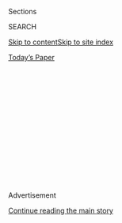 <div id="app">

<div>

<div>

<div>

<div class="NYTAppHideMasthead css-1q2w90k e1suatyy0">

<div class="section css-ui9rw0 e1suatyy2">

<div class="css-eph4ug er09x8g0">

<div class="css-6n7j50">

</div>

<span class="css-1dv1kvn">Sections</span>

<div class="css-10488qs">

<span class="css-1dv1kvn">SEARCH</span>

</div>

[Skip to content](#site-content)[Skip to site index](#site-index)

</div>

<div class="css-10698na e1huz5gh0">

</div>

</div>

<div id="masthead-bar-one" class="section hasLinks css-15hmgas e1csuq9d3">

<div class="css-uqyvli e1csuq9d0">

</div>

<div class="css-1uqjmks e1csuq9d1">

</div>

<div class="css-9e9ivx">

[](https://myaccount.nytimes.com/auth/login?response_type=cookie&client_id=vi)

</div>

<div class="css-1bvtpon e1csuq9d2">

[Today’s Paper](https://www.nytimes.com/section/todayspaper)

</div>

</div>

</div>

</div>

<div data-aria-hidden="false">

<div id="site-content" role="main">

<div>

<div class="css-1aor85t" style="opacity:0.000000001;z-index:-1;visibility:hidden">

<div class="css-1hqnpie">

<div class="css-epjblv">

<span class="css-17xtcya">[Opinion](/section/opinion)</span><span class="css-x15j1o">|</span><span class="css-fwqvlz">What
Was the Vietnam War About?</span>

</div>

<div class="css-k008qs">

<div class="css-1iwv8en">

<span class="css-18z7m18"></span>

<div>

</div>

</div>

<span class="css-1n6z4y">https://nyti.ms/2pCkPFt</span>

<div class="css-1705lsu">

<div class="css-4xjgmj">

<div class="css-4skfbu" role="toolbar" data-aria-label="Social Media Share buttons, Save button, and Comments Panel with current comment count" data-testid="share-tools">

  - 
  - 
  - 
  - 
    
    <div class="css-6n7j50">
    
    </div>

  - 
  - 

</div>

</div>

</div>

</div>

</div>

</div>

<div id="NYT_TOP_BANNER_REGION" class="css-13pd83m">

</div>

<div id="top-wrapper" class="css-1sy8kpn">

<div id="top-slug" class="css-l9onyx">

Advertisement

</div>

[Continue reading the main story](#after-top)

<div class="ad top-wrapper" style="text-align:center;height:100%;display:block;min-height:250px">

<div id="top" class="place-ad" data-position="top" data-size-key="top">

</div>

</div>

<div id="after-top">

</div>

</div>

<div id="sponsor-wrapper" class="css-1hyfx7x">

<div id="sponsor-slug" class="css-19vbshk">

Supported by

</div>

[Continue reading the main story](#after-sponsor)

<div id="sponsor" class="ad sponsor-wrapper" style="text-align:center;height:100%;display:block">

</div>

<div id="after-sponsor">

</div>

</div>

<div class="css-v5btjw etb61u70">

<div class="css-v05ibm etb61u71">

[Opinion](/section/opinion)

</div>

</div>

[Vietnam '67](/column/vietnam-67 "Vietnam '67")

<div class="css-1vkm6nb ehdk2mb0">

# What Was the Vietnam War About?

</div>

<div class="css-xt80pu e12qa4dv0">

<div class="css-18e8msd">

<div class="css-vp77d3 epjyd6m0">

<div class="css-1baulvz">

By <span class="css-1baulvz last-byline" itemprop="name">Christian G.
Appy</span>

</div>

</div>

  - March 26, 2018

  - 
    
    <div class="css-4xjgmj">
    
    <div class="css-d8bdto" role="toolbar" data-aria-label="Social Media Share buttons, Save button, and Comments Panel with current comment count" data-testid="share-tools">
    
      - 
      - 
      - 
      - 
        
        <div class="css-6n7j50">
        
        </div>
    
      - 
      - 
    
    </div>
    
    </div>

</div>

</div>

<div class="css-79elbk" data-testid="photoviewer-wrapper">

<div class="css-z3e15g" data-testid="photoviewer-wrapper-hidden">

</div>

<div class="css-1a48zt4 ehw59r15" data-testid="photoviewer-children">

![<span class="css-16f3y1r e13ogyst0" data-aria-hidden="true">A group of
South Vietnamese army soldiers and an American soldier with two captured
Vietcong suspects, in Plaines des Joncs, South
Vietnam.</span><span class="css-cnj6d5 e1z0qqy90" itemprop="copyrightHolder"><span class="css-1ly73wi e1tej78p0">Credit...</span><span><span>Tim
Page/Corbis, via Getty
Images</span></span></span>](https://static01.nyt.com/images/2018/03/26/opinion/26Vietnam-Appy/26Vietnam-Appy-articleLarge.jpg?quality=75&auto=webp&disable=upscale)

</div>

</div>

<div class="section meteredContent css-1r7ky0e" name="articleBody" itemprop="articleBody">

<div class="css-1fanzo5 StoryBodyCompanionColumn">

<div class="css-53u6y8">

Was America’s war in Vietnam a noble struggle against Communist
aggression, a tragic intervention in a civil conflict, or an imperialist
counterrevolution to crush a movement of national liberation? Those
competing interpretations ignited fiery debates in the 1960s and remain
unresolved today. How we name and define this most controversial of
American wars is not a narrow scholarly exercise, but profoundly shapes
public memory of its meaning and ongoing significance to American
national identity and foreign policy.

During the war years, America’s leaders insisted that military force was
necessary to defend a sovereign nation — South Vietnam — from external
Communist aggression. As President Lyndon B. Johnson put it in 1965,
“The first reality is that North Vietnam has attacked the independent
nation of South Vietnam. Its object is total conquest.”

Even more disturbing, Johnson quickly added (following a script written
by his predecessors Harry Truman, Dwight Eisenhower and John F.
Kennedy), the Communists in Vietnam were supported and guided by the
Soviet Union and China. Therefore, the war in South Vietnam was not an
isolated, local conflict, irrelevant to American national security, but
rather one that was inseparable from the nation’s highest priority — the
Cold War struggle to contain Communism around the globe. Further raising
the stakes, policymakers warned that if South Vietnam fell to Communism,
neighboring countries would inevitably fall in turn, one after another,
like a row of dominoes.

Three decades later, Robert McNamara, a key architect of the Vietnam War
who served as defense secretary for both Presidents Kennedy and Johnson,
renounced those wartime claims — the very ones he and others had invoked
to justify the war. In two books, “In Retrospect” (1995) and “Argument
Without End” (2000), McNamara conceded that the United States had been
“terribly wrong” to intervene in Vietnam. He attributed the failure to
a lack of knowledge and judgment. If only he had understood the fervor
of Vietnamese nationalism, he wrote, if only he had known that Hanoi was
not the pawn of Beijing or Moscow, if only he had realized that the
domino theory was wrong, he might have persuaded his presidential bosses
to withdraw from Vietnam. Millions of lives would have been saved. If
only.

</div>

</div>

<div class="css-1fanzo5 StoryBodyCompanionColumn">

<div class="css-53u6y8">

In fact, however, in the 1960s, when McNamara advocated massive military
escalation in Vietnam, he simply rejected or ignored any evidence that
contradicted Cold War orthodoxy. It’s not as if contrary views were
unavailable. In the work of the scholar-journalist Bernard Fall, the
pages of I. F. Stone’s Weekly, speeches at university teach-ins and
antiwar rallies and countless other venues, critics pointed out that
after World War II the United States made a clear choice to support the
French effort to re-establish its colonial rule in Indochina, and
eventually assumed the bulk of France’s cost for the first Indochina
War. It should have been no surprise, therefore, that Vietnamese
revolutionaries perceived the United States as a neocolonial power when
it committed its own military forces in the next war.

Moreover, critics argued, the primary roots of opposition to the
American-backed government in Saigon were indigenous and deep rooted,
not just in North Vietnam, but throughout the South.

Indeed, from the late 1950s through the mid-1960s the bulk of
Communist-led fighting was carried out by southern guerrillas of the
National Liberation Front, known to its enemies as the Vietcong. Only
after the war was well underway did large units from North Vietnam
arrive on the southern front. Antiwar opponents also challenged the
claim that South Vietnam was an “independent nation” established by the
Geneva Accords of 1954. Those agreements called for a *temporary*
partition of Vietnam to be shortly followed by a nationwide election to
choose a single leader for a unified Vietnam. When it became clear to
both Saigon and Washington that the Communist leader Ho Chi Minh would
be the overwhelming victor, the South Vietnamese government of Ngo Dinh
Diem, with American support, decided to cancel the election.

Thus began a two-decade failed effort to build a permanent country
called “South Vietnam.” The government in Saigon was never a malleable
puppet of the United States, but it was nonetheless wholly dependent on
American military and economic support to survive against its enemies,
including many non-Communist parties and factions in the South.

Armed with these criticisms, many opponents of American policy in the
1960s described Vietnam as a civil war — not like the relatively
clear-cut North-South division of the American Civil War, but a
nationwide struggle of Communist-led forces of the South and North
against the American-backed government in the South. By 1966, this
analysis was even embraced by some mainstream politicians, including
Senator William Fulbright, chairman of the Senate Foreign Relations
Committee, and Senator Eugene McCarthy, who ran as an antiwar
presidential candidate in 1968. Both men called attention to the “South
Vietnamese civil war” to emphasize the strength of the southern
insurgency and the failure of the Saigon government to gain the broad
support of its own people.

</div>

</div>

<div class="css-1fanzo5 StoryBodyCompanionColumn">

<div class="css-53u6y8">

By 1972, the idea that Vietnam posed a threat to Cold War America was so
discredited, it sometimes sounded as if America’s only remaining war aim
was to get back its P.O.W.s (President Richard Nixon bizarrely claimed
that Hanoi was using them as “negotiating pawns”). Even more
mind-boggling were Nixon’s historic 1972 trips to Beijing and Moscow.
Many Americans wondered how Nixon could offer toasts of peace to Mao
Zedong and Leonid Brezhnev while still waging war in Vietnam. As the
journalist Jonathan Schell put it, “If these great powers were not,
after all, the true foe,” then the war in Vietnam “really was a civil
war in a small country, as its opponents had always said, and the United
States had no business taking part in it.”

But alongside the “civil war” interpretation, a more radical critique
developed — the view that America’s enemy in Vietnam was engaged in a
long-term war for national liberation and independence, first from the
French and then the United States. According to this position, the war
was best understood not as a Cold War struggle between East and West, or
a Vietnamese civil war, but as an anticolonial struggle, similar to
dozens of others that erupted throughout the Third World in the wake of
World War II. When the French were defeated by Vietnamese
revolutionaries (despite enormous American support), the United States
stepped in directly to wage a counterrevolutionary war against an enemy
determined to achieve full and final independence from foreign control.

This interpretation was shared by many on the antiwar left, including
Daniel Ellsberg, the once-hawkish defense analyst who turned so strongly
against the war that he was willing to sabotage his career by making
public 7,000 pages of classified documents about the history of the
Vietnam War, the so-called Pentagon Papers. Ellsberg made his argument
most succinctly in the 1974 documentary “Hearts and Minds.”

“The name for a conflict in which you are opposing a revolution is
counterrevolution,” he said. “A war in which one side is entirely
financed and equipped and supported by foreigners is not a civil war.”
The question used to be, he added, “might it be possible that we were on
the wrong side in the Vietnamese war. We weren’t on the wrong side; we
are the wrong side.”

In the decades since 1975, all three major interpretations have
persisted. Some writers and historians have embraced President Ronald
Reagan’s view that the war was a “noble cause” that might have been won.
That position has failed to persuade most specialists in the field, in
large part because it greatly exaggerates the military and political
virtues and success of the United States and the government of South
Vietnam. It also falls short because it depends on counterfactual claims
that victory would have been achieved if only the United States had
extended its support for Diem (instead of greenlighting his overthrow),
or tried a different military strategy, or done a better job winning
hearts and minds. However, the war as it was actually conducted by the
United States and its allies was a disaster by every measure.

In recent decades, a number of historians — particularly younger
scholars trained in Vietnamese and other languages — have developed
various versions of the civil war interpretation. Some of them view the
period after the French defeat in 1954 as “post-colonial,” a time in
which long-brewing internal conflicts between competing versions of
Vietnamese nationalism came to a head. As the historian Jessica Chapman
of Williams College puts it, “The Vietnam War was, at its core, a civil
war greatly exacerbated by foreign intervention.” Others have described
it as a civil war that became “internationalized.”

</div>

</div>

<div class="css-1fanzo5 StoryBodyCompanionColumn">

<div class="css-53u6y8">

While these scholars have greatly enhanced our knowledge of the
complexity and conflict in Vietnamese history, politics and culture,
they don’t, in my view, assign enough responsibility to the United
States for causing and expanding the war as a neocolonial power.

Let’s try a thought experiment. What if our own Civil War bore some
resemblance to the Vietnamese “civil war”? For starters, we would have
to imagine that in 1860 a global superpower — say Britain — had strongly
promoted Southern secession, provided virtually all of the funding for
the ensuing war and dedicated its vast military to the battle. We must
also imagine that in every Southern state, local, pro-Union forces took
up arms against the Confederacy. Despite enormous British support, Union
forces prevailed. What would Americans call such a war? Most, I think,
would remember it as the Second War of Independence. Perhaps
African-Americans would call it the First War of Liberation. Only former
Confederates and the British might recall it as a “civil war.”

I would reverse Chapman’s formula and say that the Vietnam War was, at
its core, an American war that exacerbated Vietnamese divisions and
internationalized the conflict. It is true, of course, that many
Vietnamese opposed the Communist path to national liberation, but no
other nationalist party or faction proved capable of gaining enough
support to hold power. Without American intervention, it is hard to
imagine that South Vietnam would have come into being or, if it did,
that it would have endured for long.

Moreover, no other foreign nation deployed millions of troops to South
Vietnam (although the United States did pressure or pay a handful of
other nations, Australia and South Korea most notably, to send smaller
military forces). And no other foreign nation or opponent dropped bombs
(eight million tons\!) on South and North Vietnam, Cambodia and Laos.
The introduction of that staggering lethality was the primary driver of
a war that cost three million lives, half of them civilians.

If we continue to excuse American conduct in Vietnam as a
well-intentioned, if tragic, intervention rather than a purposeful
assertion of imperial power, we are less likely to challenge current war
managers who have again mired us in apparently endless wars based on
false or deeply misleading pretexts. Just as in the Vietnam era,
American leaders have ordered troops to distant lands based on boundless
abstractions (“the global war on terror” instead of the global threat of
“international Communism”). And once again, their mission is to prop up
governments that demonstrate no capacity to gain the necessary support
of their people. Once again, the United States has waged brutal
counterinsurgencies guaranteed to maim, kill or displace countless
civilians. It has exacerbated international violence and provoked
violent retaliation.

Our leaders, then and now, have insisted that the United States is “the
greatest force for good in the world” that wants nothing for itself,
only to defeat “terror” and bring peace, stability and
self-determination to other lands. The evidence does not support such a
claim. We need a new, cleareyed vision of our global conduct. A more
critical appraisal of the past is one place to start.

</div>

</div>

</div>

<div>

</div>

<div>

</div>

<div>

</div>

<div>

<div id="bottom-wrapper" class="css-1ede5it">

<div id="bottom-slug" class="css-l9onyx">

Advertisement

</div>

[Continue reading the main story](#after-bottom)

<div id="bottom" class="ad bottom-wrapper" style="text-align:center;height:100%;display:block;min-height:90px">

</div>

<div id="after-bottom">

</div>

</div>

</div>

</div>

</div>

## Site Index

<div>

</div>

## Site Information Navigation

  - [© <span>2020</span> <span>The New York Times
    Company</span>](https://help.nytimes.com/hc/en-us/articles/115014792127-Copyright-notice)

<!-- end list -->

  - [NYTCo](https://www.nytco.com/)
  - [Contact
    Us](https://help.nytimes.com/hc/en-us/articles/115015385887-Contact-Us)
  - [Work with us](https://www.nytco.com/careers/)
  - [Advertise](https://nytmediakit.com/)
  - [T Brand Studio](http://www.tbrandstudio.com/)
  - [Your Ad
    Choices](https://www.nytimes.com/privacy/cookie-policy#how-do-i-manage-trackers)
  - [Privacy](https://www.nytimes.com/privacy)
  - [Terms of
    Service](https://help.nytimes.com/hc/en-us/articles/115014893428-Terms-of-service)
  - [Terms of
    Sale](https://help.nytimes.com/hc/en-us/articles/115014893968-Terms-of-sale)
  - [Site Map](https://spiderbites.nytimes.com)
  - [Help](https://help.nytimes.com/hc/en-us)
  - [Subscriptions](https://www.nytimes.com/subscription?campaignId=37WXW)

</div>

</div>

</div>

</div>
